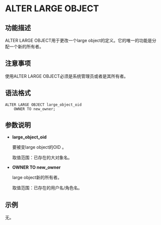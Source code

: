 # ALTER LARGE OBJECT<a name="ZH-CN_TOPIC_0289900449"></a>

## 功能描述<a name="zh-cn_topic_0283137719_zh-cn_topic_0237122064_zh-cn_topic_0059778505_sbaf83721f63f42a9ba63625707e18b5c"></a>

ALTER LARGE OBJECT用于更改一个large object的定义。它的唯一的功能是分配一个新的所有者。

## 注意事项<a name="zh-cn_topic_0283137719_zh-cn_topic_0237122064_zh-cn_topic_0059778505_saab423042807475180e48512143509e9"></a>

使用ALTER LARGE OBJECT必须是系统管理员或者是其所有者。

## 语法格式<a name="zh-cn_topic_0283137719_zh-cn_topic_0237122064_zh-cn_topic_0059778505_sc544d982cf6142e9bdb66283e857ce80"></a>

```
ALTER LARGE OBJECT large_object_oid 
    OWNER TO new_owner;
```

## 参数说明<a name="zh-cn_topic_0283137719_zh-cn_topic_0237122064_zh-cn_topic_0059778505_s02711c36b6fc4b46a8757c4e3495899b"></a>

-   **large\_object\_oid**

    要被变large object的OID 。

    取值范围：已存在的大对象名。

-   **OWNER TO new\_owner**

    large object新的所有者。

    取值范围：已存在的用户名/角色名。


## 示例<a name="zh-cn_topic_0283137719_zh-cn_topic_0237122064_zh-cn_topic_0059778505_s6e23110aff5940ea87da3c0f9569f987"></a>

无。

